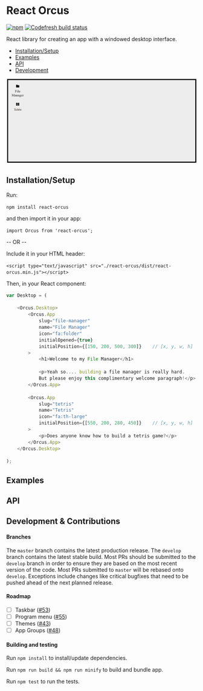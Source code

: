 React Orcus
====

[![npm](https://img.shields.io/npm/v/react-orcus)](https://www.npmjs.com/package/react-orcus) [![Codefresh build status](https://g.codefresh.io/api/badges/pipeline/joshuacwebdeveloper/react-orcus%2Fgithub-test-hook?branch=master&key=eyJhbGciOiJIUzI1NiJ9.NWU2NGIwZDk4ZTc3MDkyNWRlMzk4NTY4.1RyVgiNLIw7YYzkLCJLcJtK-p6zRYarO3sCielzfkP4&type=cf-1)](https://g.codefresh.io/public/accounts/joshuacwebdeveloper/pipelines/5e65bd75d7e4d02008a90182)

React library for creating an app with a windowed desktop interface.

- [Installation/Setup](#installation)
- [Examples](#examples)
- [API](#api)
- [Development](#development)

![Demo GIF](demo.gif)

## <a name="installation"></a>Installation/Setup
Run:

`npm install react-orcus`

and then import it in your app:

`import Orcus from 'react-orcus';`

-- OR --

Include it in your HTML header:

`<script type="text/javascript" src="./react-orcus/dist/react-orcus.min.js"></script>`

Then, in your React component:
```JavaScript
var Desktop = (
    
    <Orcus.Desktop>
        <Orcus.App
            slug="file-manager"
            name="File Manager"
            icon="fa:folder"
            initialOpened={true}
            initialPosition={[150, 200, 500, 300]}    // [x, y, w, h]
        >
            <h1>Welcome to my File Manager</h1>

            <p>Yeah so.... building a file manager is really hard.
            But please enjoy this complimentary welcome paragraph!</p>
        </Orcus.App>

        <Orcus.App
            slug="tetris"
            name="Tetris"
            icon="fa:th-large"
            initialPosition={[550, 200, 280, 450]}    // [x, y, w, h]
        >
            <p>Does anyone know how to build a tetris game?</p>
        </Orcus.App>
    </Orcus.Desktop>
    
);
```

## <a name="examples"></a>Examples

## <a name="api"></a>API

## <a name="development"></a>Development & Contributions

#### Branches

The `master` branch contains the latest production release. The `develop` branch
contains the latest stable build. Most PRs should be submitted to the `develop`
branch in order to ensure they are based on the most recent version of the code.
Most PRs submitted to `master` will be rebased onto `develop`. Exceptions
include changes like critical bugfixes that need to be pushed ahead of the next
planned release.

#### Roadmap

- [ ] Taskbar ([#53][i53])
- [ ] Program menu ([#55][i55])
- [ ] Themes ([#43][i43])
- [ ] App Groups ([#48][i48])

[i53]: https://github.com/vallerance/react-orcus/issues/53
[i55]: https://github.com/vallerance/react-orcus/issues/55
[i43]: https://github.com/vallerance/react-orcus/issues/43
[i48]: https://github.com/vallerance/react-orcus/issues/48

#### Building and testing

Run `npm install` to install/update dependencies.

Run `npm run build && npm run minify` to build and bundle app.

Run `npm test` to run the tests.
